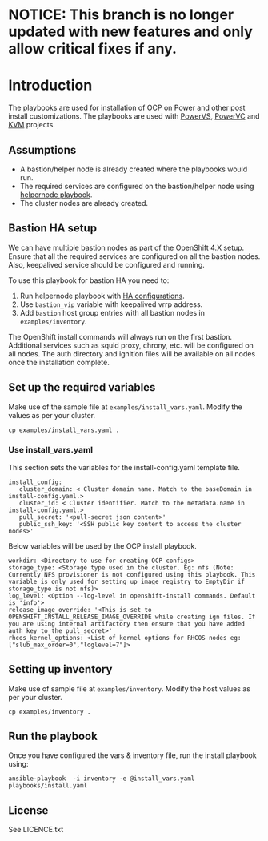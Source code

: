 # NOTICE: This branch is no longer updated with new features and only allow critical fixes if any.


# Introduction
The playbooks are used for installation of OCP on Power and other post install customizations.
The playbooks are used with [PowerVS](https://github.com/ocp-power-automation/ocp4_upi_powervs), [PowerVC](https://github.com/ocp-power-automation/ocp4_upi_powervm)
and [KVM](https://github.com/ocp-power-automation/ocp4_upi_kvm) projects.

## Assumptions

 - A bastion/helper node is already created where the playbooks would run.
 - The required services are configured on the bastion/helper node using [helpernode playbook](https://github.com/RedHatOfficial/ocp4-helpernode).
 - The cluster nodes are already created.

## Bastion HA setup

We can have multiple bastion nodes as part of the OpenShift 4.X setup. Ensure that all the required services are configured on all the bastion nodes. Also, keepalived service should be configured and running.

To use this playbook for bastion HA you need to:
1. Run helpernode playbook with [HA configurations](https://github.com/RedHatOfficial/ocp4-helpernode/blob/master/docs/examples/vars-ha-ppc64le.yaml#L48-L57).
1. Use `bastion_vip` variable with keepalived vrrp address.
1. Add `bastion` host group entries with all bastion nodes in `examples/inventory`.

The OpenShift install commands will always run on the first bastion. Additional services such as squid proxy, chrony, etc. will be configured on all nodes. The auth directory and ignition files will be available on all nodes once the installation complete.


## Set up the required variables

Make use of the sample file at `examples/install_vars.yaml`. Modify the values as per your cluster.

```
cp examples/install_vars.yaml .
```

### Use install_vars.yaml

This section sets the variables for the install-config.yaml template file.

```
install_config:
   cluster_domain: < Cluster domain name. Match to the baseDomain in install-config.yaml.>
   cluster_id: < Cluster identifier. Match to the metadata.name in install-config.yaml.>
   pull_secret: '<pull-secret json content>'
   public_ssh_key: '<SSH public key content to access the cluster nodes>'
```

Below variables will be used by the OCP install playbook.

```
workdir: <Directory to use for creating OCP configs>
storage_type: <Storage type used in the cluster. Eg: nfs (Note: Currently NFS provisioner is not configured using this playbook. This variable is only used for setting up image registry to EmptyDir if storage_type is not nfs)>
log_level: <Option --log-level in openshift-install commands. Default is 'info'>
release_image_override: '<This is set to OPENSHIFT_INSTALL_RELEASE_IMAGE_OVERRIDE while creating ign files. If you are using internal artifactory then ensure that you have added auth key to the pull_secret>'
rhcos_kernel_options: <List of kernel options for RHCOS nodes eg: ["slub_max_order=0","loglevel=7"]>
```

## Setting up inventory

Make use of sample file at `examples/inventory`. Modify the host values as per your cluster.

```
cp examples/inventory .
```


## Run the playbook

Once you have configured the vars & inventory file, run the install playbook using:

```
ansible-playbook  -i inventory -e @install_vars.yaml playbooks/install.yaml
```


License
-------

See LICENCE.txt
